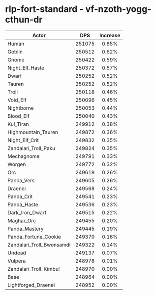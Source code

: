 # rlp-fort-standard - vf-nzoth-yogg-cthun-dr
| Actor | DPS | Increase |
|---|:---:|:---:|
|Human|251075|0.85%|
|Goblin|250512|0.62%|
|Gnome|250422|0.59%|
|Night_Elf_Haste|250372|0.57%|
|Dwarf|250252|0.52%|
|Tauren|250252|0.52%|
|Troll|250118|0.46%|
|Void_Elf|250096|0.45%|
|Nightborne|250053|0.44%|
|Blood_Elf|250040|0.43%|
|Kul_Tiran|249912|0.38%|
|Highmountain_Tauren|249872|0.36%|
|Night_Elf_Crit|249832|0.35%|
|Zandalari_Troll_Paku|249824|0.35%|
|Mechagnome|249791|0.33%|
|Worgen|249772|0.32%|
|Orc|249619|0.26%|
|Panda_Vers|249605|0.26%|
|Draenei|249568|0.24%|
|Panda_Crit|249541|0.23%|
|Panda_Haste|249536|0.23%|
|Dark_Iron_Dwarf|249515|0.22%|
|Maghar_Orc|249455|0.20%|
|Panda_Mastery|249445|0.19%|
|Panda_Fortune_Cookie|249370|0.16%|
|Zandalari_Troll_Bwonsamdi|249322|0.14%|
|Undead|249137|0.07%|
|Vulpera|248978|0.01%|
|Zandalari_Troll_Kimbul|248970|0.00%|
|Base|248964|0.00%|
|Lightforged_Draenei|248952|0.00%|

